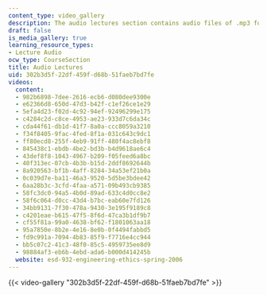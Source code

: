 ```yaml
---
content_type: video_gallery
description: The audio lectures section contains audio files of .mp3 format.
draft: false
is_media_gallery: true
learning_resource_types:
- Lecture Audio
ocw_type: CourseSection
title: Audio Lectures
uid: 302b3d5f-22df-459f-d68b-51faeb7bd7fe
videos:
  content:
  - 982b6898-7dee-2616-ecb6-d080dee9300e
  - e62366d8-650d-47d3-b42f-c1ef26ce1e29
  - 5efa4d23-f02d-4c92-94ef-92496299e175
  - c4284c2d-c8ce-4953-ae23-933d7c6da34c
  - cda44f61-db1d-41f7-8a0a-ccc8059a3210
  - f34f8405-9fac-4fed-8f1a-031c643c9dc1
  - ff80ecd8-255f-4eb9-91ff-480f4ac8ebf8
  - 845438c1-ebdb-4be2-bd3b-b4d9618ae6c4
  - 43def8f8-1043-4967-b209-f05feed6a8bc
  - 40f313ec-07cb-4b3b-b15d-2ddf8692644b
  - 8a920563-bf1b-4aff-8284-34a53ef21b0a
  - 0c039d7e-ba11-46a3-9520-5d5be3bdee42
  - 6aa28b3c-3cfd-4faa-a571-09b493cb9385
  - 58fc3dc0-94a5-4b0d-89ad-633c4d0cc8e2
  - 58f6c064-d0cc-43d4-b7bc-eab60e7fd126
  - 34bb9131-7f30-478a-9430-3e195f9189c8
  - c4201eae-b615-47f5-8f6d-47ca3b1df9b7
  - cf55f81a-99a0-4638-bf62-f1801063aa18
  - 95a7850e-8b2e-4e16-8e0b-0f4494fabbd5
  - fd9c991a-7094-4b83-85f9-f7716e4cc944
  - bb5c07c2-41c3-48f0-85c5-4959735ee8d9
  - 98884af3-eb6b-4ebd-ada6-b000d414245b
  website: esd-932-engineering-ethics-spring-2006
---
```

{{< video-gallery "302b3d5f-22df-459f-d68b-51faeb7bd7fe" >}}